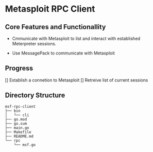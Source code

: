 # Metasploit RPC Client

## Core Features and Functionallity

- Cmmunicate with Metasploit to list and interact with established Meterpreter sessions.

- Use MessagePack to communicate with Metasploit

## Progress

[] Establish a connetion to Metasploit
[] Retreive list of current sessions

## Directory Structure

```
msf-rpc-client
├── bin
│   └── cli
├── go.mod
├── go.sum
├── main.go
├── Makefile
├── README.md
└── rpc
    └── msf.go
```
